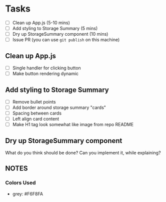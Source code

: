 # Tasks

 - [ ] Clean up App.js (5-10 mins)
 - [ ] Add styling to Storage Summary (5 mins)
 - [ ] Dry up StorageSummary component (10 mins)
 - [ ] Issue PR (you can use `git publish` on this machine)

## Clean up App.js

 - [ ] Single handler for clicking button
 - [ ] Make button rendering dynamic

## Add styling to Storage Summary

 - [ ] Remove bullet points
 - [ ] Add border around storage summary "cards"
 - [ ] Spacing between cards
 - [ ] Left align card content
 - [ ] Make H1 tag look somewhat like image from repo README

## Dry up StorageSummary component

What do you think should be done? Can you implement it, while explaining?

## NOTES

### Colors Used

 - grey: #F6F8FA